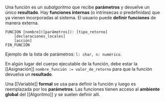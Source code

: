 Una función es un *subalgoritmo* que recibe **parámetros** y devuelve un único **resultado**. Hay **funciones internas** (o intrínsecas o predefinidas) que ya vienen incorporadas al sistema. El usuario puede **definir funciones** de manera externa.

```
FUNCION [nombre]([parámetros]): [tipo_retorno]
	[declaraciones_locales]
	[acción]
FIN_FUNCIÓN
```

Ejemplo de la lista de parámetros: `l: char, n: numérico`.

En algún lugar del cuerpo ejecutable de la función, debe estar la [[Asignación]] `nombre_función := valor_de_retorno` para que la función devuelva un **resultado**.

Una [[Variable]] **formal** se usa para definir la función y luego es reemplazada por los **parámetros**. Las funciones tienen acceso al **ambiente global** del [[Algoritmo]] y se suelen definir allí.
